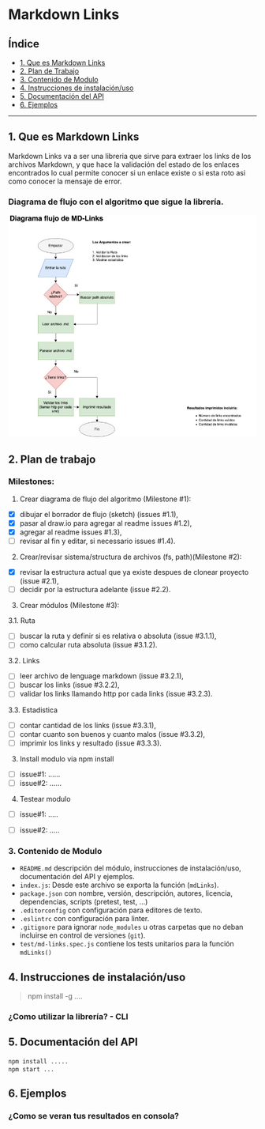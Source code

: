 # Markdown Links

## Índice

* [1. Que es Markdown Links](#1-que-es-markdown-links)
* [2. Plan de Trabajo](#2-plan-de-trabajo)
* [3. Contenido de Modulo](#3-contenido-de-modulo)
* [4. Instrucciones de instalación/uso](#4-instrucciones-de-instalacion/uso)
* [5. Documentación del API](#5-documentacion-del-api)
* [6. Ejemplos](#6-ejemplos)

***

## 1. Que es Markdown Links

Markdown Links va a ser una libreria que sirve para extraer los links de los archivos Markdown, y que hace la validación del estado de los enlaces encontrados lo cual permite conocer si un enlace existe o si esta roto asi como conocer la mensaje de error.

### Diagrama de flujo con el algoritmo que sigue la librería.

![Diagrama.flujo](images/MD-Links.jpg)

## 2. Plan de trabajo

### Milestones:

1. Crear diagrama de flujo del algoritmo (Milestone #1):
* [x] dibujar el borrador de flujo (sketch) (issues #1.1),
* [x] pasar al draw.io para agregar al readme issues #1.2),
* [x] agregar al readme issues #1.3),
* [ ] revisar al fin y editar, si necessario issues #1.4).

2. Crear/revisar sistema/structura de archivos (fs, path)(Milestone #2):  
  
  * [x] revisar la estructura actual que ya existe despues de clonear proyecto (issue #2.1),
  * [ ] decidir por la estructura adelante (issue #2.2).

3. Crear módulos (Milestone #3):

3.1. Ruta
* [ ] buscar la ruta y definir si es relativa o absoluta (issue #3.1.1),
* [ ] como calcular ruta absoluta (issue #3.1.2).

3.2. Links
* [ ] leer archivo de lenguage markdown (issue #3.2.1),
* [ ] buscar los links (issue #3.2.2),
* [ ] validar los links llamando http por cada links (issue #3.2.3).

3.3. Estadistica
* [ ] contar cantidad de los links (issue #3.3.1),
* [ ] contar cuanto son buenos y cuanto malos (issue #3.3.2),
* [ ] imprimir los links y resultado (issue #3.3.3).

3. Install modulo via npm install
* [ ] issue#1: ......
* [ ]  issue#2: ......

4. Testear modulo
* [ ]   issue#1: .....
* [ ]  issue#2: .....


### 3. Contenido de Modulo

* `README.md` descripción del módulo, instrucciones de instalación/uso, documentación del API y ejemplos. 
* `index.js`: Desde este archivo se exporta la función (`mdLinks`).
* `package.json` con nombre, versión, descripción, autores, licencia,   dependencias, scripts (pretest, test, ...)
* `.editorconfig` con configuración para editores de texto. 
* `.eslintrc` con configuración para linter. 
* `.gitignore` para ignorar `node_modules` u otras carpetas que no deban incluirse en control de versiones (`git`).
* `test/md-links.spec.js` contiene los tests unitarios para la función
  `mdLinks()`

## 4. Instrucciones de instalación/uso

>npm install -g ....

### ¿Como utilizar la librería? - CLI


## 5. Documentación del API 

```
npm install .....
npm start ...
```

## 6. Ejemplos



  ### ¿Como se veran tus resultados en consola?



